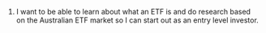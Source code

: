 1. I want to be able to learn about what an ETF is and do research based on the Australian ETF market so I can start out as an entry level investor. 